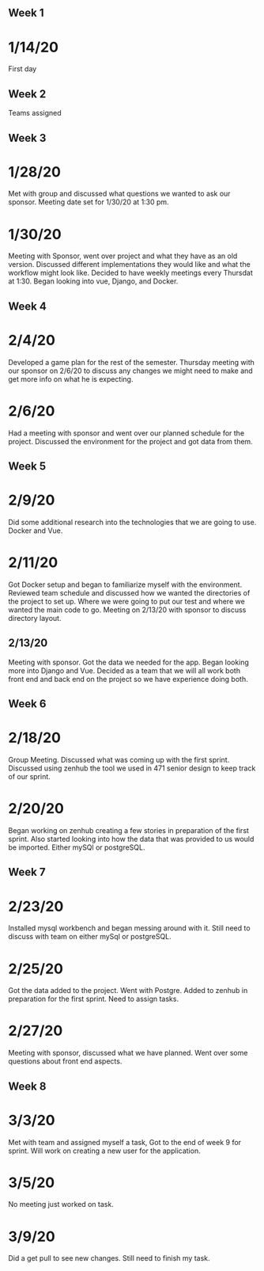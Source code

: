 ## Week 1
# 1/14/20 
First day

## Week 2
Teams assigned

## Week 3
# 1/28/20
Met with group and discussed what questions we wanted to ask our sponsor. Meeting date set for 1/30/20 at 1:30 pm.

# 1/30/20
Meeting with Sponsor, went over project and what they have as an old version. Discussed different implementations
they would like and what the workflow might look like. Decided to have weekly meetings every Thursdat at 1:30. Began looking into vue, Django, and Docker.

## Week 4
# 2/4/20
Developed a game plan for the rest of the semester. Thursday meeting with our sponsor on 2/6/20 to discuss any changes we might need to make and get more info on what he is expecting.

# 2/6/20
Had a meeting with sponsor and went over our planned schedule for the project. Discussed the environment for the project and got data from them.

## Week 5
# 2/9/20
Did some additional research into the technologies that we are going to use. Docker and Vue.

# 2/11/20
Got Docker setup and began to familiarize myself with the environment. Reviewed team schedule and discussed how we wanted the directories of the project to set up. Where we were going to put our test and where we wanted the main code to go. Meeting on 2/13/20 with sponsor to discuss directory layout.

## 2/13/20
Meeting with sponsor. Got the data we needed for the app. Began looking more into Django and Vue. Decided as a team that we will all work both front end and back end on the project so we have experience doing both.


## Week 6
# 2/18/20
Group Meeting. Discussed what was coming up with the first sprint. Discussed using zenhub the tool we used in 471 senior design to keep track of our sprint.

# 2/20/20
Began working on zenhub creating a few stories in preparation of the first sprint. Also started looking into how the data that was provided to us would be imported. Either mySQl or postgreSQL.

## Week 7
# 2/23/20 
Installed mysql workbench and began messing around with it. Still need to discuss with team on either mySql or postgreSQL.

# 2/25/20
Got the data added to the project. Went with Postgre. Added to zenhub in preparation for the first sprint. Need to assign tasks.

# 2/27/20
Meeting with sponsor, discussed what we have planned. Went over some questions about front end aspects. 

## Week 8
# 3/3/20
Met with team and assigned myself a task, Got to the end of week 9 for sprint. Will work on creating a new user for the application.

# 3/5/20
No meeting just worked on task.

# 3/9/20
Did a get pull to see new changes. Still need to finish my task.

